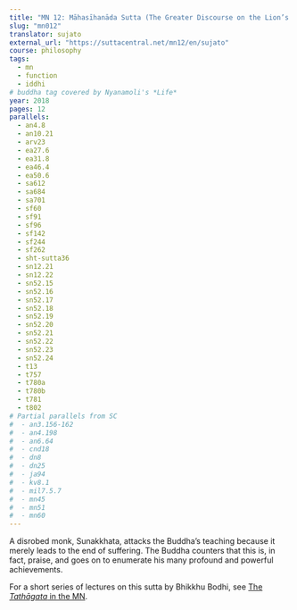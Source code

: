 ```yaml
---
title: "MN 12: Māhasīhanāda Sutta (The Greater Discourse on the Lion’s Roar)"
slug: "mn012"
translator: sujato
external_url: "https://suttacentral.net/mn12/en/sujato"
course: philosophy
tags:
  - mn
  - function
  - iddhi
# buddha tag covered by Nyanamoli's *Life*
year: 2018
pages: 12
parallels:
  - an4.8
  - an10.21
  - arv23
  - ea27.6
  - ea31.8
  - ea46.4
  - ea50.6
  - sa612
  - sa684
  - sa701
  - sf60
  - sf91
  - sf96
  - sf142
  - sf244
  - sf262
  - sht-sutta36
  - sn12.21
  - sn12.22
  - sn52.15
  - sn52.16
  - sn52.17
  - sn52.18
  - sn52.19
  - sn52.20
  - sn52.21
  - sn52.22
  - sn52.23
  - sn52.24
  - t13
  - t757
  - t780a
  - t780b
  - t781
  - t802
# Partial parallels from SC
#  - an3.156-162
#  - an4.198
#  - an6.64
#  - cnd18
#  - dn8
#  - dn25
#  - ja94
#  - kv8.1
#  - mil7.5.7
#  - mn45
#  - mn51
#  - mn60
---
```


A disrobed monk, Sunakkhata, attacks the Buddha’s teaching because it merely leads to the end of suffering. The Buddha counters that this is, in fact, praise, and goes on to enumerate his many profound and powerful achievements.

For a short series of lectures on this sutta by Bhikkhu Bodhi, see [The *Tathāgata* in the MN](/content/av/lion_bodhi).
